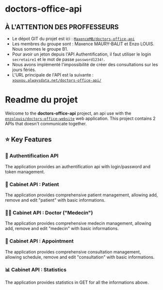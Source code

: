 # doctors-office-api

## À L'ATTENTION DES PROFFESSEURS

- Le dépot GIT du projet est ici : [`MaxenceMB/doctors-office-api`](https://github.com/MaxenceMB/doctors-office-api)   
- Les membres du groupe sont : Maxence MAURY-BALIT et Enzo LOUIS. Nous sommes le groupe B1.   
- Pour avoir un jeton depuis l'API Authentification, il faut utiliser le login `secretaire1` et le mot de passe `password1234!`.   
- Nous avons implémenté l'impossibilité de créer des consultations sur les jours fériés.   
- L'URL principale de l'API est la suivante : [`xouxou.alwaysdata.net/doctors-office-api/`](http://xouxou.alwaysdata.net/doctors-office-api/)   


# Readme du projet

Welcome to the **doctors-office-api** project, an api use with the [`enzolouis/doctors-office-website`](https://github.com/enzolouis/doctors-office-website) web application.
This project contains 2 APIs that doesn't communicate together.

## ⭐ Key Features

### 👥 Authentification API
The application provides an authentification api with login/password and token management.

### 👨 Cabinet API : Patient
The application provides comprehensive patient management, allowing add, remove and edit "patient" with basic informations.

### 👩‍⚕️ Cabinet API : Doctor ("Medecin")
The application provides comprehensive medecin management, allowing add, remove and edit "medecin" with basic informations.

### 📅 Cabinet API : Appointment
The application provides comprehensive consultation management, allowing schedule, remove and edit "consultation" with basic informations.

### 📊 Cabinet API : Statistics
The application provides statistics in GET for all the informations above.
